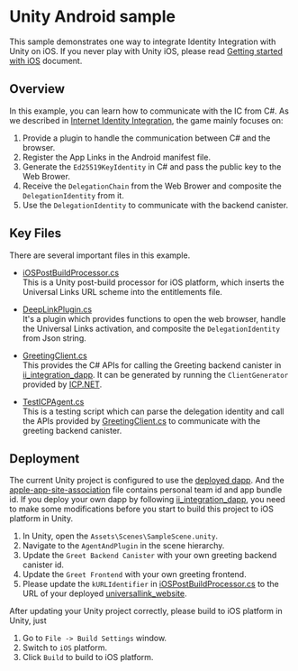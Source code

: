 # Unity Android sample
This sample demonstrates one way to integrate Identity Integration with Unity on iOS. If you never play with Unity iOS, please read [Getting started with iOS](https://docs.unity3d.com/Manual/iphone-GettingStarted.html) document.

## Overview

In this example, you can learn how to communicate with the IC from C#. As we described in [Internet Identity Integration](../README.md#workflow), the game mainly focuses on:

1. Provide a plugin to handle the communication between C# and the browser.
2. Register the App Links in the Android manifest file.
3. Generate the `Ed25519KeyIdentity` in C# and pass the public key to the Web Brower.
4. Receive the `DelegationChain` from the Web Brower and composite the `DelegationIdentity` from it.
5. Use the `DelegationIdentity` to communicate with the backend canister.

## Key Files

There are several important files in this example.

- [iOSPostBuildProcessor.cs](./Assets/Editor/iOSPostBuildProcessor.cs)  
  This is a Unity post-build processor for iOS platform, which inserts the Universal Links URL scheme into the entitlements file.

- [DeepLinkPlugin.cs](./Assets/Scripts/DeepLinkPlugin.cs)  
  It's a plugin which provides functions to open the web browser, handle the Universal Links activation, and composite the `DelegationIdentity` from Json string.

- [GreetingClient.cs](./Assets/Scripts/GreetingClient.cs)  
  This provides the C# APIs for calling the Greeting backend canister in [ii_integration_dapp](https://github.com/dfinity/examples/tree/master/native-apps/unity_ii_universallink/ii_integration_dapp/src/universallink_website). It can be generated by running the `ClientGenerator` provided by [ICP.NET](https://github.com/BoomDAO/ICP.NET).

- [TestICPAgent.cs](./Assets/Scripts/TestICPAgent.cs)  
  This is a testing script which can parse the delegation identity and call the APIs provided by [GreetingClient.cs](./Assets/Scripts/GreetingClient.cs) to communicate with the greeting backend canister.

## Deployment

The current Unity project is configured to use the [deployed dapp](https://nytzv-wqaaa-aaaan-qixdq-cai.icp0.io). And the [apple-app-site-association](https://ms43p-uaaaa-aaaan-qixeq-cai.icp0.io/.well-known/apple-app-site-association) file contains personal team id and app bundle id. If you deploy your own dapp by following [ii_integration_dapp](https://github.com/dfinity/examples/tree/master/native-apps/unity_ii_universallink/ii_integration_dapp/src/universallink_website), you need to make some modifications before you start to build this project to iOS platform in Unity.

1. In Unity, open the `Assets\Scenes\SampleScene.unity`.
2. Navigate to the `AgentAndPlugin` in the scene hierarchy.
3. Update the `Greet Backend Canister` with your own greeting backend canister id.
4. Update the `Greet Frontend` with your own greeting frontend.
5. Please update the `kURLIdentifier` in [iOSPostBuildProcessor.cs](./Assets/Editor/iOSPostBuildProcessor.cs) to the URL of your deployed [universallink_website](https://github.com/dfinity/examples/tree/master/native-apps/unity_ii_universallink/ii_integration_dapp/src/universallink_website).

After updating your Unity project correctly, please build to iOS platform in Unity, just
1. Go to `File -> Build Settings` window.
2. Switch to `iOS` platform.
3. Click `Build` to build to iOS platform.
